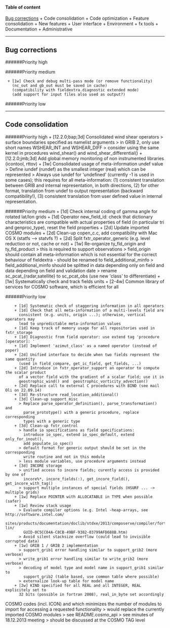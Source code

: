 #### Table of content
[Bug corrections](#Bug)
    + Code consolidation
    + Code optimization
    + Feature consolidation
    + New features
    + User interface
    + Environment
    + fx tools
    + Documentation
    + Administrative
 

 -----------------------------------------------------------------------------------------
  **Bug corrections** <a name="Bug"></a>
 -----------------------------------------------------------------------------------------

######Priority high

######Priority medium

     + [1w] Check and debug multi-pass mode (or remove functionality)
       (nc_out and gb_out must be saved in cache)
       (compatibility with fieldextra.diagnostic extended mode)
       (add support for input files also used as output?)

######Priority low

 -----------------------------------------------------------------------------------------
 **Code consolidation**
 -----------------------------------------------------------------------------------------

######Priority high
     + [12.2.0;bap;3d] Consolidated wind shear operators
       > surface boundaries specified as namelist arguments
       > in GRIB 2, only use short names WSHEAR_INT and WSHEAR_DIFF
       > consider using the same kernel in procedures wind_shear() and
         wind_shear_differential()
     + [12.2.0;jmb;3d] Add global memory monitoring of non instrumented libraries (icontool, rttov)
     + [1w] Consolidated usage of meta-information undef value
       > Define iundef (rundef) as the smallest integer (real) which can be represented
       > Always use iundef for 'undefined' (currently -1 is used in some cases);
         this requires for all meta-information: (1) consistent translation between
         GRIB and internal representation, in both directions, (2) for other format,
         translation from undef to output representation (backward compatibility!),
         (3) consistent translation from user defined value in internal representation.



######Priority medium
    + [1d] Check internal coding of gamma angle for rotated lat/lon grids
    + [1d] Operator new_field_id: check that dictionary characteristics are compatible
           with actual properties of field (in particular tri and genproc_type), reset
          the field properties
        + [2d] Update imported COSMO modules
        + [2d] Clean-up copen_c.c, add compatibility with Mac OS X (statfs --> statvfs ?)
        + [2d] Split fxtr_operator_generic (e.g. level reduction or not, cache or not)
        + [1w] Re-organize ty_fld_origin and ty_fld_product
          > this is required to support observations
          > field_origin should contain all meta-information which is not essential
            for the correct behaviour of fieldextra - should be renamed to
            field_additional_minfo
          > field_additional_minfo should be splitted in data depending only on field
            and data depending on field and validation date
          > rename sc_pcat_{radar,satellite} to sc_pcat_obs (use new 'class' to differentiate)
        + [1w] Systematically check and track fields units
        + [2-4w] Common library of services for COSMO software, which is efficient for all
        

######Priority low

        + [1d] Systematic check of staggering information in all operators
        + [1d] Check that all meta-information of a multi-levels field are
          consistent (e.g. units, origin ...); otherwise, vertical operators may
          lead to unpredictable meta-information values
        + [1d] Keep track of memory usage for all repositories used in fxtr_storage
        + [1d] Diagnostic from field operator: use extend tag 'procedure [operator]: '
        + [1d] Implement 'azimut_class' as a named operator (instead of poper)
        + [2d] Unified interface to decide when two fields represent the same quantity
          (used in field_compare, get_ic_field, get_fields, ...)
        + [2d] Introduce in fxtr_operator_support an operator to compute the scalar product
          of a vector field with the gradient of a scalar field; use it in
          geostrophic_wind() and  geostrophic_vorticity_advection()
        + [2d] Replace call to external C procedures with BIND (see mail Oli on 22.09.14)
        + [3d] Re-structure read_location_additional()
        + [3d] Clean-up support_misc
          > Replace parse_operator_definition(), parse_transformation() and
            parse_prototype() with a generic procedure, replace corresponding
            types with a generic type
        + [3d] Clean-up fxtr_control
          > handle io specifications as field specifications:
            introduce io_spec, extend io_spec_default, extend only_for_inout(),
            add populate_io_spec()
          > default format for generic output should be set in the corresponding
            write routine and not in this module
          > less module variables, use procedure arguments instead
        + [3d] INCORE storage
          > unified access to incore fields; curently access is provided by one of
            incore%*, incore_fields(:), get_incore_field(), get_incore_with_tag()
          > support multiple instances of special fields (HSURF ... -> multiple grids)
        + [1w] Replace POINTER with ALLOCATABLE in TYPE when possible (safer)
        + [1w] Review stack usage
          > Evaluate compiler options (e.g. Intel -heap-arrays, see http://software.intel.com/
            sites/products/documentation/doclib/stdxe/2013/composerxe/compiler/fortran-lin/
            GUID-0C5CC04A-C8CB-49BF-9382-03799AFD688B.htm)
          > Avoid silent stacksize overflow (could lead to invisible corrupted data)
        + [1w] GRIB 1 / GRIB 2 implementation
          > support_grib1 error handling similar to support_grib2 (more verbose)
          > write_grib1 error handling similar to write_grib2 (more verbose)
          > decoding of model type and model name in support_grib1 similar to
            support_grib2 (table based, use common table where possible)
          > externalize look-up table for model name
        + [2w] KIND specified for all REAL and all INTEGER, REAL explicitely set to
          32 bits (possible in fortran 2008), real_in_byte set accordingly
  COSMO codes (incl. ICON) and which minimizes the number of modules to import
          for accessing a requested functionality
          > would replace the currently imported COSMO modules
          > see README.cosmo_api
          > see minutes of 18.12.2013 meeting
          > should be discussed at the COSMO TAG level

